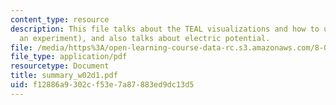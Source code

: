 ```yaml
---
content_type: resource
description: This file talks about the TEAL visualizations and how to use them (with
  an experiment), and also talks about electric potential.
file: /media/https%3A/open-learning-course-data-rc.s3.amazonaws.com/8-02t-electricity-and-magnetism-spring-2005/f12886a9302cf53e7a87883ed9dc13d5_summary_w02d1.pdf
file_type: application/pdf
resourcetype: Document
title: summary_w02d1.pdf
uid: f12886a9-302c-f53e-7a87-883ed9dc13d5
---
```

